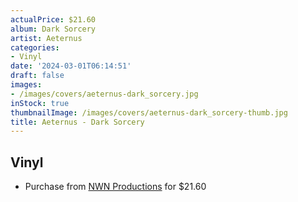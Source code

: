 ```yaml
---
actualPrice: $21.60
album: Dark Sorcery
artist: Aeternus
categories:
- Vinyl
date: '2024-03-01T06:14:51'
draft: false
images:
- /images/covers/aeternus-dark_sorcery.jpg
inStock: true
thumbnailImage: /images/covers/aeternus-dark_sorcery-thumb.jpg
title: Aeternus - Dark Sorcery
---
```


## Vinyl
* Purchase from [NWN Productions](http://shop.nwnprod.com/index.php?route=product/product&path=75&product_id=46505&sort=pd.name&order=ASC) for $21.60
